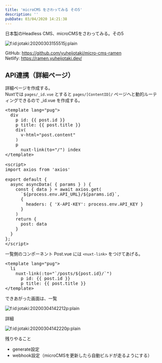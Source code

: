 ```yaml
---
title: 'microCMS をさわってみる その5'
description: ''
pubDate: 03/04/2020 14:21:38
---
```


<p>日本製のHeadless CMS、microCMSをさわってみる。その5</p>

<p><span itemscope itemtype="http://schema.org/Photograph"><img src="https://cdn-ak.f.st-hatena.com/images/fotolife/j/jotaki/20200303/20200303155515.jpg" alt="f:id:jotaki:20200303155515j:plain" title="f:id:jotaki:20200303155515j:plain" class="hatena-fotolife" itemprop="image"></span></p>

<p>GitHub: <a href="https://github.com/yuheijotaki/micro-cms-ramen">https://github.com/yuheijotaki/micro-cms-ramen</a><br />
Netlify: <a href="https://ramen.yuheijotaki.dev/">https://ramen.yuheijotaki.dev/</a></p>

<h2>API連携（詳細ページ）</h2>

<p>詳細ページを作成する。<br />
Nuxtでは <code>pages/_id.vue</code> とすると <code>pages/[ContentID]/</code> ページへと動的ルーティングできるので _id.vue を作成する。</p>

<pre class="code lang-javascript" data-lang="javascript" data-unlink>&lt;template lang=<span class="synConstant">&quot;pug&quot;</span>&gt;
  div
    p id: <span class="synIdentifier">{{</span> post.id <span class="synIdentifier">}}</span>
    p title: <span class="synIdentifier">{{</span> post.title <span class="synIdentifier">}}</span>
    div(
      v-html=<span class="synConstant">&quot;post.content&quot;</span>
    )
    p
      nuxt-link(to=<span class="synConstant">&quot;/&quot;</span>) index
&lt;/template&gt;

&lt;script&gt;
<span class="synStatement">import</span> axios from <span class="synConstant">'axios'</span>

<span class="synStatement">export</span> <span class="synStatement">default</span> <span class="synIdentifier">{</span>
  async asyncData( <span class="synIdentifier">{</span> params <span class="synIdentifier">}</span> ) <span class="synIdentifier">{</span>
    <span class="synStatement">const</span> <span class="synIdentifier">{</span> data <span class="synIdentifier">}</span> = await axios.get(
      `$<span class="synIdentifier">{</span>process.env.API_URL<span class="synIdentifier">}</span>/$<span class="synIdentifier">{</span>params.id<span class="synIdentifier">}</span>`,
      <span class="synIdentifier">{</span>
        headers: <span class="synIdentifier">{</span> <span class="synConstant">'X-API-KEY'</span>: process.env.API_KEY <span class="synIdentifier">}</span>
      <span class="synIdentifier">}</span>
    )
    <span class="synStatement">return</span> <span class="synIdentifier">{</span>
      post: data
    <span class="synIdentifier">}</span>
  <span class="synIdentifier">}</span>
<span class="synIdentifier">}</span>;
&lt;/script&gt;
</pre>

<p>一覧側のコンポーネント Post.vue には <code>&lt;nuxt-link&gt;</code> をつけてあげる。</p>

<pre class="code lang-javascript" data-lang="javascript" data-unlink>&lt;template lang=<span class="synConstant">&quot;pug&quot;</span>&gt;
  li
    nuxt-link(:to=<span class="synConstant">&quot;`/posts/${post.id}/`&quot;</span>)
      p id: <span class="synIdentifier">{{</span> post.id <span class="synIdentifier">}}</span>
      p title: <span class="synIdentifier">{{</span> post.title <span class="synIdentifier">}}</span>
&lt;/template&gt;
</pre>

<p>できあがった画面は、一覧</p>

<p><span itemscope itemtype="http://schema.org/Photograph"><img src="/images/hatena/20200304142212.png" alt="f:id:jotaki:20200304142212p:plain" title="f:id:jotaki:20200304142212p:plain" class="hatena-fotolife" itemprop="image"></span></p>

<p>詳細</p>

<p><span itemscope itemtype="http://schema.org/Photograph"><img src="/images/hatena/20200304142220.png" alt="f:id:jotaki:20200304142220p:plain" title="f:id:jotaki:20200304142220p:plain" class="hatena-fotolife" itemprop="image"></span></p>

<p>残りやること</p>

<ul>
<li>generate設定</li>
<li>webhook設定（microCMSを更新したら自動ビルドが走るようにする）</li>
</ul>
